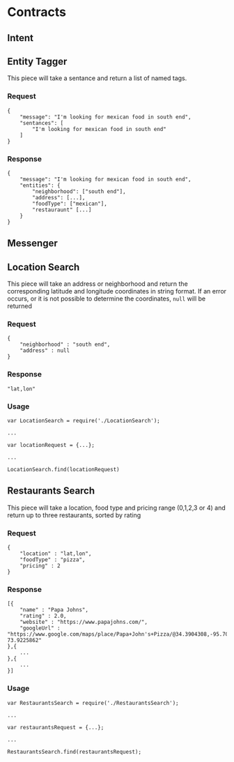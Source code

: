 # Contracts

## Intent

## Entity Tagger

This piece will take a sentance and return a list of named tags.

### Request
```
{
	"message": "I'm looking for mexican food in south end",
	"sentances": [
		"I'm looking for mexican food in south end"
	]
}
```

### Response
```
{
	"message": "I'm looking for mexican food in south end",
	"entities": {
		"neighborhood": ["south end"],
		"address": [...],
		"foodType": ["mexican"],
		"restauraunt" [...]
	}
}
```


## Messenger

## Location Search

This piece will take an address or neighborhood and return the corresponding latitude and longitude coordinates in string format.
If an error occurs, or it is not possible to determine the coordinates, `null` will be returned

### Request
```
{
	"neighborhood" : "south end",
	"address" : null
}
```

### Response
```
"lat,lon"
```

### Usage

```
var LocationSearch = require('./LocationSearch');

...

var locationRequest = {...};

...

LocationSearch.find(locationRequest)
```

## Restaurants Search

This piece will take a location, food type and pricing range (0,1,2,3 or 4) and return up to three restaurants, sorted by rating

### Request
```
{
	"location" : "lat,lon",
	"foodType" : "pizza",
	"pricing" : 2
}
```

### Response
```
[{
	"name" : "Papa Johns",
	"rating" : 2.0,
	"website" : "https://www.papajohns.com/",
	"googleUrl" : "https://www.google.com/maps/place/Papa+John's+Pizza/@34.3904308,-95.7067308,4z/data=!4m8!1m2!2m1!1spapa+johns!3m4!1s0x89c25c885de75af9:0xde14a07dc3c1a18c!8m2!3d40.6651176!4d-73.9225862"
},{
	...
},{
	...
}]
```

### Usage

```
var RestaurantsSearch = require('./RestaurantsSearch');

...

var restaurantsRequest = {...};

...

RestaurantsSearch.find(restaurantsRequest);
```
